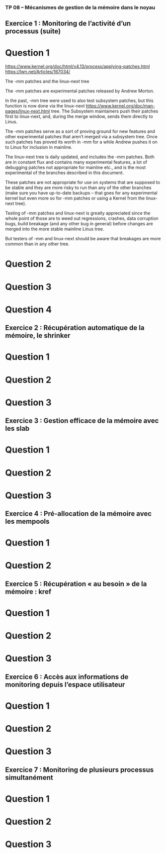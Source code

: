 ### TP 08 – Mécanismes de gestion de la mémoire dans le noyau


## Exercice 1 : Monitoring de l’activité d’un processus (suite)
# Question 1
https://www.kernel.org/doc/html/v4.13/process/applying-patches.html
https://lwn.net/Articles/167034/


The -mm patches and the linux-next tree

The -mm patches are experimental patches released by Andrew Morton.

In the past, -mm tree were used to also test subsystem patches, but this function is now done via the linux-next <https://www.kernel.org/doc/man-pages/linux-next.html> tree. The Subsystem maintainers push their patches first to linux-next, and, during the merge window, sends them directly to Linus.

The -mm patches serve as a sort of proving ground for new features and other experimental patches that aren’t merged via a subsystem tree. Once such patches has proved its worth in -mm for a while Andrew pushes it on to Linus for inclusion in mainline.

The linux-next tree is daily updated, and includes the -mm patches. Both are in constant flux and contains many experimental features, a lot of debugging patches not appropriate for mainline etc., and is the most experimental of the branches described in this document.

These patches are not appropriate for use on systems that are supposed to be stable and they are more risky to run than any of the other branches (make sure you have up-to-date backups – that goes for any experimental kernel but even more so for -mm patches or using a Kernel from the linux-next tree).

Testing of -mm patches and linux-next is greatly appreciated since the whole point of those are to weed out regressions, crashes, data corruption bugs, build breakage (and any other bug in general) before changes are merged into the more stable mainline Linus tree.

But testers of -mm and linux-next should be aware that breakages are more common than in any other tree.


# Question 2
# Question 3
# Question 4

## Exercice 2 : Récupération automatique de la mémoire, le shrinker
# Question 1
# Question 2
# Question 3


## Exercice 3 : Gestion efficace de la mémoire avec les slab
# Question 1
# Question 2
# Question 3


## Exercice 4 : Pré-allocation de la mémoire avec les mempools
# Question 1
# Question 2


## Exercice 5 : Récupération « au besoin » de la mémoire : kref
# Question 1
# Question 2
# Question 3


## Exercice 6 : Accès aux informations de monitoring depuis l’espace utilisateur
# Question 1
# Question 2
# Question 3


## Exercice 7 : Monitoring de plusieurs processus simultanément
# Question 1
# Question 2
# Question 3
